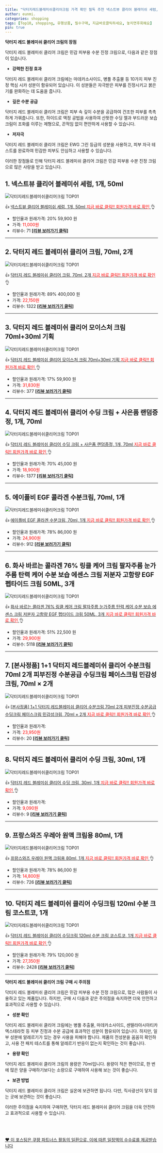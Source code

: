 ```yaml
---
title: "닥터지레드블레미쉬클리어크림 가격 확인 필독 추천 넥스트뷰 클리어 블레미쉬 세럼, 1개, 50ml 비교 장점 구매가이드"
author: eunmi.
categories: shopping
tags: [Top10, shopping, 유행상품, 필수구매, 지금바로클릭하세요, 놓치면후회해요]
pin: true
---
```

**닥터지 레드 블레미쉬 클리어 크림의 장점**

닥터지 레드 블레미쉬 클리어 크림은 민감 피부용 수분 진정 크림으로, 다음과 같은 장점이 있습니다.

* **강력한 진정 효과**

닥터지 레드 블레미쉬 클리어 크림에는 마데카소사이드, 병풀 추출물 등 10가지 피부 진정 핵심 시카 성분이 함유되어 있습니다. 이 성분들은 자극받은 피부를 진정시키고 붉은기를 완화하는 데 도움을 줍니다.

* **깊은 수분 공급**

닥터지 레드 블레미쉬 클리어 크림은 피부 속 깊이 수분을 공급하여 건조한 피부를 촉촉하게 가꿔줍니다. 또한, 하이드로 액정 공법을 사용하여 산뜻한 수딩 젤과 부드러운 보습 크림이 조화를 이루는 제형으로, 끈적임 없이 편안하게 사용할 수 있습니다.

* **저자극**

닥터지 레드 블레미쉬 클리어 크림은 EWG 그린 등급의 성분을 사용하고, 피부 자극 테스트를 완료하여 민감한 피부도 안심하고 사용할 수 있습니다.

이러한 장점들로 인해 닥터지 레드 블레미쉬 클리어 크림은 민감 피부용 수분 진정 크림으로 많은 사랑을 받고 있습니다.

   

## 1. 넥스트뷰 클리어 블레미쉬 세럼, 1개, 50ml

![닥터지레드블레미쉬클리어크림 TOP01](https://thumbnail7.coupangcdn.com/thumbnails/remote/230x230ex/image/vendor_inventory/5b7f/3c4a9241a5043c74b42d8ba8a704ecefdd7704776b9b62ac814b8bd25f78.jpg)


👍 [넥스트뷰 클리어 블레미쉬 세럼, 1개, 50ml <font color=red> 지금 바로 클릭!! 회원가격 바로 확인 </font> ](https://link.coupang.com/re/AFFSDP?lptag=AF3617701&subid=GithubCoopas&pageKey=7680085581&traceid=V0-153&itemId=20510983119&vendorItemId=87588675630) 👌 


- 할인율과 원래가격: 20%  59,900   원
- 가격: <span style='color:red'>11,000원</span>
- 리뷰수: 71  [**[리뷰 보러가기 클릭]**](https://link.coupang.com/re/AFFSDP?lptag=AF3617701&subid=GithubCoopas&pageKey=7680085581&traceid=V0-153&itemId=20510983119&vendorItemId=87588675630)

---


   

## 2. 닥터지 레드 블레미쉬 클리어 크림, 70ml, 2개

![닥터지레드블레미쉬클리어크림 TOP01](https://thumbnail10.coupangcdn.com/thumbnails/remote/230x230ex/image/vendor_inventory/8b90/5d6649a16bd2439b3bcb9d682c85173b83aa8b47e5b32c420a1e3a2a340f.png)


👍 [닥터지 레드 블레미쉬 클리어 크림, 70ml, 2개 <font color=red> 지금 바로 클릭!! 회원가격 바로 확인 </font> ](https://link.coupang.com/re/AFFSDP?lptag=AF3617701&subid=GithubCoopas&pageKey=5399156946&traceid=V0-153&itemId=9419886722&vendorItemId=83691234439) 👌 


- 할인율과 원래가격: 89%  400,000   원
- 가격: <span style='color:red'>22,150원</span>
- 리뷰수: 1322  [**[리뷰 보러가기 클릭]**](https://link.coupang.com/re/AFFSDP?lptag=AF3617701&subid=GithubCoopas&pageKey=5399156946&traceid=V0-153&itemId=9419886722&vendorItemId=83691234439)

---


   

## 3. 닥터지 레드 블레미쉬 클리어 모이스처 크림 70ml+30ml 기획

![닥터지레드블레미쉬클리어크림 TOP01](https://thumbnail7.coupangcdn.com/thumbnails/remote/230x230ex/image/vendor_inventory/6e78/dc50d462b307cce73003612f9be26985d96fe41829929e5d8a01f3f653f5.png)


👍 [닥터지 레드 블레미쉬 클리어 모이스처 크림 70ml+30ml 기획 <font color=red> 지금 바로 클릭!! 회원가격 바로 확인 </font> ](https://link.coupang.com/re/AFFSDP?lptag=AF3617701&subid=GithubCoopas&pageKey=6786616583&traceid=V0-153&itemId=15977290368&vendorItemId=87377391817) 👌 


- 할인율과 원래가격: 17%  59,900   원
- 가격: <span style='color:red'>31,830원</span>
- 리뷰수: 377  [**[리뷰 보러가기 클릭]**](https://link.coupang.com/re/AFFSDP?lptag=AF3617701&subid=GithubCoopas&pageKey=6786616583&traceid=V0-153&itemId=15977290368&vendorItemId=87377391817)

---


   

## 4. 닥터지 레드 블레미쉬 클리어 수딩 크림 + 사은품 랜덤증정, 1개, 70ml

![닥터지레드블레미쉬클리어크림 TOP01](https://thumbnail10.coupangcdn.com/thumbnails/remote/230x230ex/image/vendor_inventory/c1e0/0cd40a6c2370bfb58b48a6b8765789049e1f1f95b55d3d4cf59ca4764d7e.jpg)


👍 [닥터지 레드 블레미쉬 클리어 수딩 크림 + 사은품 랜덤증정, 1개, 70ml <font color=red> 지금 바로 클릭!! 회원가격 바로 확인 </font> ](https://link.coupang.com/re/AFFSDP?lptag=AF3617701&subid=GithubCoopas&pageKey=6569695588&traceid=V0-153&itemId=14743029510&vendorItemId=81830839409) 👌 


- 할인율과 원래가격: 70%  45,000   원
- 가격: <span style='color:red'>18,900원</span>
- 리뷰수: 1377  [**[리뷰 보러가기 클릭]**](https://link.coupang.com/re/AFFSDP?lptag=AF3617701&subid=GithubCoopas&pageKey=6569695588&traceid=V0-153&itemId=14743029510&vendorItemId=81830839409)

---


   

## 5. 에이플비 EGF 콜라겐 수분크림, 70ml, 1개

![닥터지레드블레미쉬클리어크림 TOP01](https://thumbnail9.coupangcdn.com/thumbnails/remote/230x230ex/image/retail/images/17310566130889128-b4e2dd1a-8639-459e-93a7-7e60df293e68.jpg)


👍 [에이플비 EGF 콜라겐 수분크림, 70ml, 1개 <font color=red> 지금 바로 클릭!! 회원가격 바로 확인 </font> ](https://link.coupang.com/re/AFFSDP?lptag=AF3617701&subid=GithubCoopas&pageKey=1223711319&traceid=V0-153&itemId=18993418502&vendorItemId=70213036936) 👌 


- 할인율과 원래가격: 78%  86,000   원
- 가격: <span style='color:red'>24,900원</span>
- 리뷰수: 912  [**[리뷰 보러가기 클릭]**](https://link.coupang.com/re/AFFSDP?lptag=AF3617701&subid=GithubCoopas&pageKey=1223711319&traceid=V0-153&itemId=18993418502&vendorItemId=70213036936)

---


   

## 6. 화사 바르는 콜라겐 76% 링클 케어 크림 팔자주름 눈가주름 탄력 케어 수분 보습 에센스 크림 저분자 고함량 EGF 펩타이드 크림 50ML, 3개

![닥터지레드블레미쉬클리어크림 TOP01](https://thumbnail10.coupangcdn.com/thumbnails/remote/230x230ex/image/vendor_inventory/899b/a71e9745c1ff90a00daa5d4983278e5e38aa639ca554ef973b915d2d29e4.jpg)


👍 [화사 바르는 콜라겐 76% 링클 케어 크림 팔자주름 눈가주름 탄력 케어 수분 보습 에센스 크림 저분자 고함량 EGF 펩타이드 크림 50ML, 3개 <font color=red> 지금 바로 클릭!! 회원가격 바로 확인 </font> ](https://link.coupang.com/re/AFFSDP?lptag=AF3617701&subid=GithubCoopas&pageKey=7368560771&traceid=V0-153&itemId=19002003128&vendorItemId=84377411924) 👌 


- 할인율과 원래가격: 51%  22,500   원
- 가격: <span style='color:red'>29,900원</span>
- 리뷰수: 5118  [**[리뷰 보러가기 클릭]**](https://link.coupang.com/re/AFFSDP?lptag=AF3617701&subid=GithubCoopas&pageKey=7368560771&traceid=V0-153&itemId=19002003128&vendorItemId=84377411924)

---


   

## 7. [본사정품] 1+1 닥터지 레드블레미쉬 클리어 수분크림 70ml 2개 피부진정 수분공급 수딩크림 페이스크림 민감성크림, 70ml × 2개

![닥터지레드블레미쉬클리어크림 TOP01](https://thumbnail9.coupangcdn.com/thumbnails/remote/230x230ex/image/vendor_inventory/8e6a/9dd49a3e8ebb5aa4855d78381743471d89e72b832969a6b72f15083771a5.jpg)


👍 [[본사정품] 1+1 닥터지 레드블레미쉬 클리어 수분크림 70ml 2개 피부진정 수분공급 수딩크림 페이스크림 민감성크림, 70ml × 2개 <font color=red> 지금 바로 클릭!! 회원가격 바로 확인 </font> ](https://link.coupang.com/re/AFFSDP?lptag=AF3617701&subid=GithubCoopas&pageKey=7069487354&traceid=V0-153&itemId=17551447134&vendorItemId=87654406368) 👌 


- 할인율과 원래가격: 
- 가격: <span style='color:red'>23,950원</span>
- 리뷰수: 20  [**[리뷰 보러가기 클릭]**](https://link.coupang.com/re/AFFSDP?lptag=AF3617701&subid=GithubCoopas&pageKey=7069487354&traceid=V0-153&itemId=17551447134&vendorItemId=87654406368)

---


   

## 8. 닥터지 레드 블레미쉬 클리어 수딩 크림, 30ml, 1개

![닥터지레드블레미쉬클리어크림 TOP01](https://thumbnail7.coupangcdn.com/thumbnails/remote/230x230ex/image/vendor_inventory/7e21/1e68a42373b5257f6441bf0da3db274888efb6f9d18c831050d26288047b.jpg)


👍 [닥터지 레드 블레미쉬 클리어 수딩 크림, 30ml, 1개 <font color=red> 지금 바로 클릭!! 회원가격 바로 확인 </font> ](https://link.coupang.com/re/AFFSDP?lptag=AF3617701&subid=GithubCoopas&pageKey=7590089972&traceid=V0-153&itemId=2182019173&vendorItemId=83111312340) 👌 


- 할인율과 원래가격: 
- 가격: <span style='color:red'>9,090원</span>
- 리뷰수: 9  [**[리뷰 보러가기 클릭]**](https://link.coupang.com/re/AFFSDP?lptag=AF3617701&subid=GithubCoopas&pageKey=7590089972&traceid=V0-153&itemId=2182019173&vendorItemId=83111312340)

---


   

## 9. 프랑스와즈 우레아 원액 크림용 80ml, 1개

![닥터지레드블레미쉬클리어크림 TOP01](https://thumbnail9.coupangcdn.com/thumbnails/remote/230x230ex/image/vendor_inventory/9a76/5690c2ab14cc49ed9df658f5d9734127bb4254e63b26cc31b833ad299bf6.jpg)


👍 [프랑스와즈 우레아 원액 크림용 80ml, 1개 <font color=red> 지금 바로 클릭!! 회원가격 바로 확인 </font> ](https://link.coupang.com/re/AFFSDP?lptag=AF3617701&subid=GithubCoopas&pageKey=331837112&traceid=V0-153&itemId=1060364172&vendorItemId=86953398804) 👌 


- 할인율과 원래가격: 78%  86,000   원
- 가격: <span style='color:red'>14,800원</span>
- 리뷰수: 726  [**[리뷰 보러가기 클릭]**](https://link.coupang.com/re/AFFSDP?lptag=AF3617701&subid=GithubCoopas&pageKey=331837112&traceid=V0-153&itemId=1060364172&vendorItemId=86953398804)

---


   

## 10. 닥터지 레드 블레미쉬 클리어 수딩크림 120ml 수분 크림 코스트코, 1개

![닥터지레드블레미쉬클리어크림 TOP01](https://thumbnail6.coupangcdn.com/thumbnails/remote/230x230ex/image/vendor_inventory/512b/86ba387009dbd968f4f6fe966a9d7541f2c428183d8bf0a9dad06977c7cd.png)


👍 [닥터지 레드 블레미쉬 클리어 수딩크림 120ml 수분 크림 코스트코, 1개 <font color=red> 지금 바로 클릭!! 회원가격 바로 확인 </font> ](https://link.coupang.com/re/AFFSDP?lptag=AF3617701&subid=GithubCoopas&pageKey=7590089972&traceid=V0-153&itemId=20054829808&vendorItemId=87142351410) 👌 


- 할인율과 원래가격: 79%  120,000   원
- 가격: <span style='color:red'>27,350원</span>
- 리뷰수: 2428  [**[리뷰 보러가기 클릭]**](https://link.coupang.com/re/AFFSDP?lptag=AF3617701&subid=GithubCoopas&pageKey=7590089972&traceid=V0-153&itemId=20054829808&vendorItemId=87142351410)

---
**닥터지 레드 블레미쉬 클리어 크림 구매 시 주의점**

닥터지 레드 블레미쉬 클리어 크림은 민감 피부용 수분 진정 크림으로, 많은 사람들이 사용하고 있는 제품입니다. 하지만, 구매 시 다음과 같은 주의점을 숙지하면 더욱 안전하고 효과적으로 사용할 수 있습니다.

* **성분 확인**

닥터지 레드 블레미쉬 클리어 크림에는 병풀 추출물, 마데카소사이드, 센텔라아시아티카 엑스테라컷 등 피부 진정과 수분 공급에 효과적인 성분이 함유되어 있습니다. 하지만, 일부 성분에 알레르기가 있는 경우 사용을 피해야 합니다. 제품의 전성분을 꼼꼼히 확인하고, 사용 전 패치 테스트를 통해 알레르기 반응이 없는지 확인하는 것이 좋습니다.

* **용량 확인**

닥터지 레드 블레미쉬 클리어 크림의 용량은 70ml입니다. 용량이 적은 편이므로, 한 번에 많은 양을 구매하기보다는 소량으로 구매하여 사용해 보는 것이 좋습니다.

* **보관 방법**

닥터지 레드 블레미쉬 클리어 크림은 실온에 보관하면 됩니다. 다만, 직사광선이 닿지 않는 곳에 보관하는 것이 좋습니다.

이러한 주의점을 숙지하여 구매하면, 닥터지 레드 블레미쉬 클리어 크림을 더욱 안전하고 효과적으로 사용할 수 있습니다.<br><br><br><br><br> [ ❤  이 포스팅은 쿠팡 파트너스 활동의 일환으로, 이에 따른 일정액의 수수료를 제공받습니다](https://link.coupang.com/a/bcEFyh)